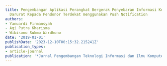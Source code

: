 ```yaml
---
title: Pengembangan Aplikasi Perangkat Bergerak Penyebaran Informasi Kebutuhan Darah
  Darurat Kepada Pendonor Terdekat menggunakan Push Notification
authors:
- Yanuardi Firmansyah
- Agi Putra Kharisma
- Wibisono Sukmo Wardhono
date: '2019-01-01'
publishDate: '2023-12-10T00:15:32.215241Z'
publication_types:
- article-journal
publication: '*Jurnal Pengembangan Teknologi Informasi dan Ilmu Komputer*'
---
```

